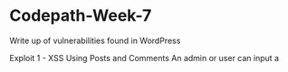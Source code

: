 # Codepath-Week-7
Write up of vulnerabilities found in WordPress

Exploit 1 - XSS Using Posts and Comments
An admin or user can input a <script> tag into a post or comment for a post.
  
  https://imgur.com/a/bwt9j0E
  <img src="https://imgur.com/a/bwt9j0E" width="800">
